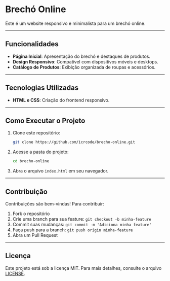 # Brechó Online

Este é um website responsivo e minimalista para um brechó online.

---

## Funcionalidades

- **Página Inicial**: Apresentação do brechó e destaques de produtos.
- **Design Responsivo**: Compatível com dispositivos móveis e desktops.
- **Catálogo de Produtos**: Exibição organizada de roupas e acessórios.

---

## Tecnologias Utilizadas

- **HTML e CSS**: Criação do frontend responsivo.

---

## Como Executar o Projeto

1. Clone este repositório:
   ```sh
   git clone https://github.com/icrcode/brecho-online.git
   ```

2. Acesse a pasta do projeto:
   ```sh
   cd brecho-online
   ```

3. Abra o arquivo `index.html` em seu navegador.

---

## Contribuição

Contribuições são bem-vindas! Para contribuir:

1. Fork o repositório
2. Crie uma branch para sua feature: `git checkout -b minha-feature`
3. Commit suas mudanças: `git commit -m 'Adiciona minha feature'`
4. Faça push para a branch: `git push origin minha-feature`
5. Abra um Pull Request

---

## Licença

Este projeto está sob a licença MIT. Para mais detalhes, consulte o arquivo [LICENSE](LICENSE).
